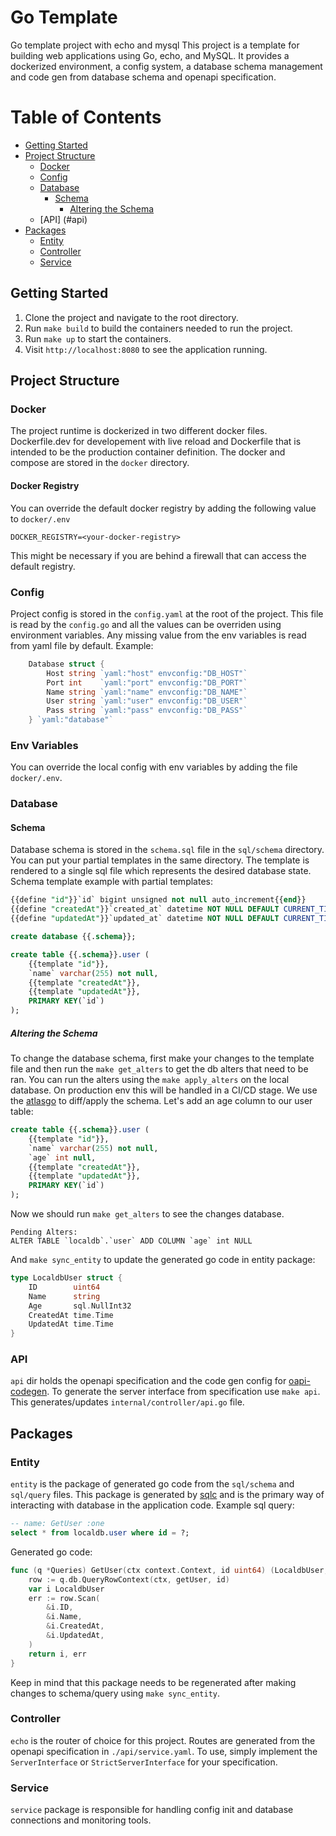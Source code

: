 # Go Template
Go template project with echo and mysql
This project is a template for building web applications using Go, echo, and MySQL. It provides a dockerized environment, a config system, a database schema management and code gen from database schema and openapi specification.

# Table of Contents
- [Getting Started](#getting-started)
- [Project Structure](#project-structure)
    - [Docker](#docker)
    - [Config](#config)
    - [Database](#database)
        - [Schema](#schema)
            - [Altering the Schema](#altering-the-schema)
    - [API] (#api)
- [Packages](#packages)
    - [Entity](#entity)
    - [Controller](#controller)
    - [Service](#service)

## Getting Started
1. Clone the project and navigate to the root directory.
2. Run ``make build`` to build the containers needed to run the project.
3. Run ``make up`` to start the containers.
4. Visit ``http://localhost:8080`` to see the application running.

## Project Structure
### Docker
The project runtime is dockerized in two different docker files. Dockerfile.dev for developement with live reload and Dockerfile that is intended to be the production container definition. The docker and compose are stored in the ``docker`` directory.
#### Docker Registry
You can override the default docker registry by adding the following value to ``docker/.env``
```
DOCKER_REGISTRY=<your-docker-registry>

```
This might be necessary if you are behind a firewall that can access the default registry.
### Config 
Project config is stored in the ``config.yaml`` at the root of the project. This file is read by the ``config.go`` and all the values can be overriden using environment variables. Any missing value from the env variables is read from yaml file by default. Example:
```go
	Database struct {
		Host string `yaml:"host" envconfig:"DB_HOST"`
		Port int    `yaml:"port" envconfig:"DB_PORT"`
		Name string `yaml:"name" envconfig:"DB_NAME"`
		User string `yaml:"user" envconfig:"DB_USER"`
		Pass string `yaml:"pass" envconfig:"DB_PASS"`
	} `yaml:"database"`
```
### Env Variables
You can override the local config with env variables by adding the file ``docker/.env``.
### Database
#### Schema
Database schema is stored in the ``schema.sql`` file in the ``sql/schema`` directory. You can put your partial templates in the same directory. The template is rendered to a single sql file which represents the desired database state. Schema template example with partial templates:
```sql
{{define "id"}}`id` bigint unsigned not null auto_increment{{end}}
{{define "createdAt"}}`created_at` datetime NOT NULL DEFAULT CURRENT_TIMESTAMP{{end}}
{{define "updatedAt"}}`updated_at` datetime NOT NULL DEFAULT CURRENT_TIMESTAMP ON UPDATE CURRENT_TIMESTAMP{{end}}

create database {{.schema}};

create table {{.schema}}.user (
    {{template "id"}},
    `name` varchar(255) not null,
    {{template "createdAt"}},
    {{template "updatedAt"}},
    PRIMARY KEY(`id`)
);
```
##### Altering the Schema
To change the database schema, first make your changes to the template file and then run the ``make get_alters`` to get the db alters that need to be ran. You can run the alters using the ``make apply_alters`` on the local database. On production env this will be handled in a CI/CD stage. We use the [atlasgo](https://atlasgo.io) to diff/apply the schema.
Let's add an age column to our user table:
```sql
create table {{.schema}}.user (
    {{template "id"}},
    `name` varchar(255) not null,
    `age` int null,
    {{template "createdAt"}},
    {{template "updatedAt"}},
    PRIMARY KEY(`id`)
);
```
Now we should run ``make get_alters`` to see the changes database.
```
Pending Alters:
ALTER TABLE `localdb`.`user` ADD COLUMN `age` int NULL
```
And ``make sync_entity`` to update the generated go code in entity package:

```go
type LocaldbUser struct {
	ID        uint64
	Name      string
	Age       sql.NullInt32
	CreatedAt time.Time
	UpdatedAt time.Time
}
```
### API
``api`` dir holds the openapi specification and the code gen config for [oapi-codegen](https://github.com/deepmap/oapi-codegen). To generate the server interface from specification use ``make api``. This generates/updates ``internal/controller/api.go`` file.

## Packages
### Entity
``entity`` is the package of generated go code from the ``sql/schema`` and ``sql/query`` files. This package is generated by [sqlc](https://github.com/sqlc-dev/sqlc) and is the primary way of interacting with database in the application code. Example sql query:
```sql
-- name: GetUser :one
select * from localdb.user where id = ?;
```
Generated go code:
```go
func (q *Queries) GetUser(ctx context.Context, id uint64) (LocaldbUser, error) {
	row := q.db.QueryRowContext(ctx, getUser, id)
	var i LocaldbUser
	err := row.Scan(
		&i.ID,
		&i.Name,
		&i.CreatedAt,
		&i.UpdatedAt,
	)
	return i, err
}
```
Keep in mind that this package needs to be regenerated after making changes to schema/query using ``make sync_entity``.
### Controller
``echo`` is the router of choice for this project. Routes are generated from the openapi specification in ``./api/service.yaml``. To use, simply implement the ``ServerInterface`` or ``StrictServerInterface`` for your specification.
### Service
``service`` package is responsible for handling config init and database connections and monitoring tools.
